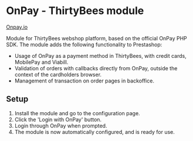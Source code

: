 # OnPay - ThirtyBees module

[Onpay.io](https://onpay.io/)

Module for ThirtyBees webshop platform, based on the official OnPay PHP SDK.
The module adds the following functionality to Prestashop:
- Usage of OnPay as a payment method in ThirtyBees, with credit cards, MobilePay and Viabill.
- Validation of orders with callbacks directly from OnPay, outside the context of the cardholders browser.
- Management of transaction on order pages in backoffice.

## Setup
1. Install the module and go to the configuration page.
2. Click the 'Login with OnPay' button.
3. Login through OnPay when prompted.
4. The module is now automatically configured, and is ready for use.
